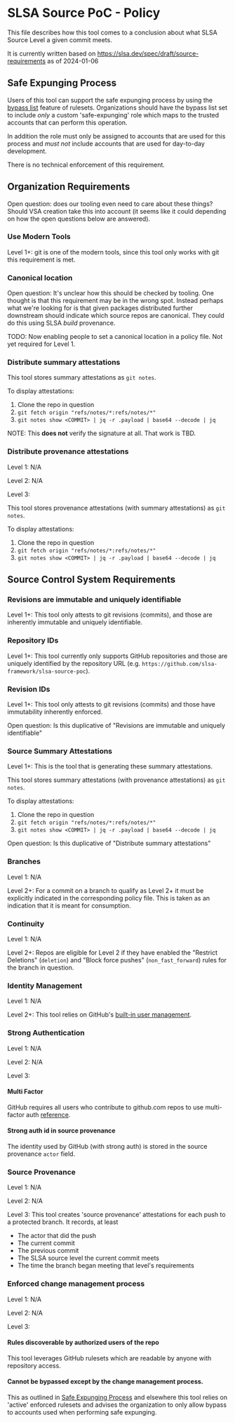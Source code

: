 # SLSA Source PoC - Policy

This file describes how this tool comes to a conclusion about what SLSA Source Level a given commit meets.

It is currently written based on https://slsa.dev/spec/draft/source-requirements as of 2024-01-06

## Safe Expunging Process

Users of this tool can support the safe expunging process by using the
[bypass list](https://docs.github.com/en/repositories/configuring-branches-and-merges-in-your-repository/managing-rulesets/creating-rulesets-for-a-repository#granting-bypass-permissions-for-your-branch-or-tag-ruleset)
feature of rulesets.  Organizations should have the bypass list set to include _only_ a custom
'safe-expunging' role which maps to the trusted accounts that can perform this operation.

In addition the role must only be assigned to accounts that are used for this process and
_must not_ include accounts that are used for day-to-day development.

There is no technical enforcement of this requirement.

## Organization Requirements

Open question: does our tooling even need to care about these things?  Should VSA creation
take this into account (it seems like it could depending on how the open questions below
are answered).

### Use Modern Tools

Level 1+: git is one of the modern tools, since this tool only works with git this requirement is met.

### Canonical location

Open question: It's unclear how this should be checked by tooling. One thought is that this
requirement may be in the wrong spot.  Instead perhaps what we're looking for is that given
packages distributed further downstream should indicate which source repos are canonical.
They could do this using SLSA _build_ provenance.

TODO: Now enabling people to set a canonical location in a policy file.  Not yet required for Level 1.

### Distribute summary attestations

This tool stores summary attestations as `git notes`.

To display attestations:

1. Clone the repo in question
2. `git fetch origin "refs/notes/*:refs/notes/*"`
3. `git notes show <COMMIT> | jq -r .payload | base64 --decode | jq`

NOTE: This **does not** verify the signature at all.  That work is TBD.

### Distribute provenance attestations

Level 1: N/A

Level 2: N/A

Level 3:

This tool stores provenance attestations (with summary attestations) as `git notes`.

To display attestations:

1. Clone the repo in question
2. `git fetch origin "refs/notes/*:refs/notes/*"`
3. `git notes show <COMMIT> | jq -r .payload | base64 --decode | jq`

## Source Control System Requirements

### Revisions are immutable and uniquely identifiable

Level 1+: This tool only attests to git revisions (commits), and those are inherently immutable and
uniquely identifiable.

### Repository IDs	

Level 1+: This tool currently only supports GitHub repositories and those are uniquely identified
by the repository URL (e.g. `https://github.com/slsa-framework/slsa-source-poc`).

### Revision IDs	

Level 1+: This tool only attests to git revisions (commits) and those have immutability inherently
enforced.

Open question: Is this duplicative of "Revisions are immutable and uniquely identifiable"

### Source Summary Attestations

Level 1+: This is the tool that is generating these summary attestations.

This tool stores summary attestations (with provenance attestations) as `git notes`.

To display attestations:

1. Clone the repo in question
2. `git fetch origin "refs/notes/*:refs/notes/*"`
3. `git notes show <COMMIT> | jq -r .payload | base64 --decode | jq`

Open question: Is this duplicative of "Distribute summary attestations"

### Branches

Level 1: N/A

Level 2+: For a commit on a branch to qualify as Level 2+ it must be explicitly indicated in the corresponding policy file.
This is taken as an indication that it is meant for consumption.

### Continuity

Level 1: N/A

Level 2+: Repos are eligible for Level 2 if they have enabled the "Restrict Deletions" (`deletion`) and "Block force pushes" (`non_fast_forward`) rules for the branch in question.

### Identity Management

Level 1: N/A

Level 2+: This tool relies on GitHub's [built-in user management](https://docs.github.com/en/get-started/learning-about-github/types-of-github-accounts#user-accounts).

### Strong Authentication	

Level 1: N/A

Level 2: N/A

Level 3:

#### Multi Factor

GitHub requires all users who contribute to github.com repos to use multi-factor auth
[reference](https://docs.github.com/en/authentication/securing-your-account-with-two-factor-authentication-2fa/about-mandatory-two-factor-authentication).

#### Strong auth id in source provenance

The identity used by GitHub (with strong auth) is stored in the source provenance `actor` field.

### Source Provenance	

Level 1: N/A

Level 2: N/A

Level 3:
This tool creates 'source provenance' attestations for each push to a protected branch.  It records, at least

* The actor that did the push
* The current commit
* The previous commit
* The SLSA source level the current commit meets
* The time the branch began meeting that level's requirements

### Enforced change management process

Level 1: N/A

Level 2: N/A

Level 3:

#### Rules discoverable by authorized users of the repo

This tool leverages GitHub rulesets which are readable by anyone with repository access.

#### Cannot be bypassed except by the change management process.

This as outlined in [Safe Expunging Process](#safe-expunging-process) and elsewhere
this tool relies on 'active' enforced rulesets and advises the organization to
only allow bypass to accounts used when performing safe expunging.
